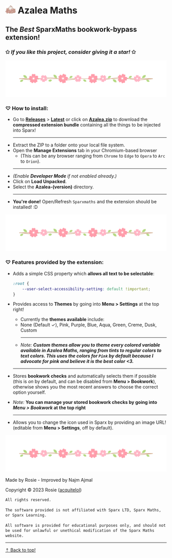 
# <img src="extension/assets/logo.png" style="width: 2rem"> Azalea Maths

## **The** ***Best*** **SparxMaths bookwork-bypass extension!**

### ✩ *If you like this project, consider giving it a star!* ✩

<img src="extension/assets/divider.png">

### ♡ **How to install:**

- Go to [**Releases**](https://github.com/NajmAjmal/Azalea-maths/releases/) > **[Latest](https://github.com/NajmAjmal/Azalea-maths/releases/latest)** or click on **[Azalea.zip](https://github.com/NajmAjmal/Azalea-maths/releases/latest/download/Azalea.zip)** to download the **compressed extension bundle** containing all the things to be injected into Sparx!
    <hr />
- Extract the ZIP to a folder onto your local file system.
- Open the **Manage Extensions** tab in your Chromium-based browser
  - (This can be any browser ranging from `Chrome` to `Edge` to `Opera` to `Arc` to `Orion`).
  <hr />
- *(Enable* ***Developer Mode*** *if not enabled already.)*
- Click on **Load Unpacked**.
- Select the **Azalea-(version)** directory.
  <hr />
- **You're done!** Open/Refresh `Sparxmaths` and the extension should be installed! :D

<img src="extension/assets/divider.png">

### ♡ **Features provided by the extension:**

- Adds a simple CSS property which **allows all text to be selectable**:

    ```css
    :root {
        --user-select-accessibility-setting: default !important;
    }
    ```

- Provides access to **Themes** by going into **Menu > Settings** at the top right!
  - Currently the **themes available** include:
  - None (Default ✓), Pink, Purple, Blue, Aqua, Green, Creme, Dusk, Custom
    <hr />
  - *Note:* ***Custom themes allow you to theme every colored variable available in Azalea Maths, ranging from tints to regular colors to text colors. This uses the colors for `Pink` by default because I advocate for pink and believe it is the best color <3.***
  <hr />

- Stores **bookwork checks** and automatically selects them if possible (this is *on* by default, and can be disabled from **Menu > Bookwork**), otherwise shows you the most recent answers to choose the correct option yourself.

- *Note:* **You can manage your stored bookwork checks by going into ***Menu > Bookwork*** at the top right**

  <hr />

- Allows you to change the icon used in Sparx by providing an image URL! (editable from **Menu > Settings**, off by default).

<img src="extension/assets/divider.png">


Made by Rosie - Improved by Najm Ajmal

Copyright © 2023 Rosie ([acquitelol](https://github.com/acquitelol))

```
All rights reserved.

The software provided is not affiliated with Sparx LTD, Sparx Maths, or Sparx Learning.

All software is provided for educational purposes only, and should not be used for unlawful or unethical modification of the Sparx Maths website.
```

<hr />

<a href="#top">⇡ Back to top️!</a>
